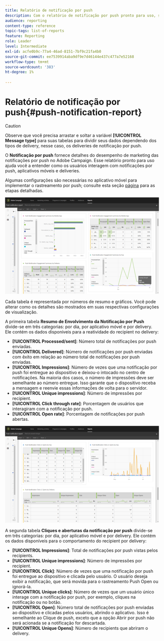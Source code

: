```yaml
---
title: Relatório de notificação por push
description: Com o relatório de notificação por push pronto para uso, saiba mais sobre o sucesso das notificações por push.
audience: reporting
content-type: reference
topic-tags: list-of-reports
feature: Reporting
role: Leader
level: Intermediate
exl-id: acfe0b9c-77a4-46ad-8151-7bf9c21fa4b0
source-git-commit: ee7539914aba9df9e7d46144e437c477a7e52168
workflow-type: tm+mt
source-wordcount: '383'
ht-degree: 1%

---
```


# Relatório de notificação por push{#push-notification-report}

>[!CAUTION]
>
>Observe que você precisa arrastar e soltar a variável **[!UICONTROL Message type]** para suas tabelas para dividir seus dados dependendo dos tipos de delivery, nesse caso, os deliveries de notificação por push.

O **Notificação por push** fornece detalhes do desempenho de marketing das notificações por push no Adobe Campaign. Esse relatório pronto para uso ajuda você a entender como os usuários interagem com notificações por push, aplicativos móveis e deliveries.

Algumas configurações são necessárias no aplicativo móvel para implementar o rastreamento por push; consulte esta seção [página](../../administration/using/push-tracking.md) para as etapas detalhadas.

![](assets/dynamic_report_push.png)

Cada tabela é representada por números de resumo e gráficos. Você pode alterar como os detalhes são mostrados em suas respectivas configurações de visualização.

A primeira tabela **Resumo de Envolvimento da Notificação por Push** divide-se em três categorias: por dia, por aplicativo móvel e por delivery. Ele contém os dados disponíveis para a reatividade do recipient no delivery:

* **[!UICONTROL Processed/sent]**: Número total de notificações por push enviadas.
* **[!UICONTROL Delivered]**: Número de notificações por push enviadas com êxito em relação ao número total de notificações por push enviadas.
* **[!UICONTROL Impressions]**: Número de vezes que uma notificação por push foi entregue ao dispositivo e deixou-o intocado no centro de notificações. Na maioria dos casos, o número de impressões deve ser semelhante ao número entregue. Isso garante que o dispositivo receba a mensagem e reenvie essas informações de volta para o servidor.
* **[!UICONTROL Unique impressions]**: Número de impressões por recipient.
* **[!UICONTROL Click through rate]**: Porcentagem de usuários que interagiram com a notificação por push.
* **[!UICONTROL Open rate]**: Porcentagem de notificações por push abertas.

![](assets/dynamic_report_push_2.png)

A segunda tabela **Cliques e aberturas da notificação por push** divide-se em três categorias: por dia, por aplicativo móvel e por delivery. Ele contém os dados disponíveis para o comportamento do recipient por delivery:

* **[!UICONTROL Impressions]**: Total de notificações por push vistas pelos recipients.
* **[!UICONTROL Unique impressions]**: Número de impressões por recipient.
* **[!UICONTROL Click]**: Número de vezes que uma notificação por push foi entregue ao dispositivo e clicada pelo usuário. O usuário deseja exibir a notificação, que será movida para o rastreamento Push Open ou ignorá-la.
* **[!UICONTROL Unique clicks]**: Número de vezes que um usuário único interage com a notificação por push, por exemplo, cliques na notificação ou no botão.
* **[!UICONTROL Open]**: Número total de notificações por push enviadas ao dispositivo e clicadas pelos usuários, abrindo o aplicativo. Isso é semelhante ao Clique de push, exceto que a opção Abrir por push não será acionada se a notificação for descartada.
* **[!UICONTROL Unique Opens]**: Número de recipients que abriram o delivery.
